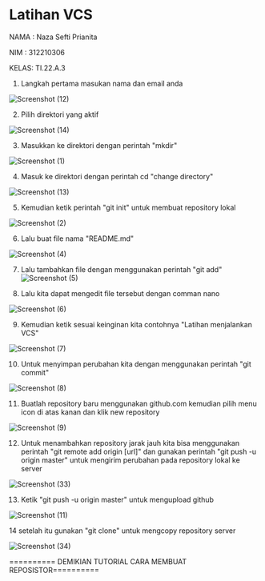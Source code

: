 # Latihan VCS
NAMA : Naza Sefti Prianita

NIM : 312210306

KELAS: TI.22.A.3

1. Langkah pertama masukan nama dan email anda

![Screenshot (12)](https://user-images.githubusercontent.com/115772516/196180346-d65a5854-8b26-44b1-9086-9758685ba5b0.png)

2. Pilih direktori yang aktif

![Screenshot (14)](https://user-images.githubusercontent.com/115772516/196180602-69d92051-d3fd-49e6-8a45-112e12955a7d.png)

3. Masukkan ke direktori dengan perintah "mkdir"

![Screenshot (1)](https://user-images.githubusercontent.com/115772516/196180952-3bfb3aa7-0aca-4e20-9b12-0a9dcd27337a.png)

4. Masuk ke direktori dengan perintah cd "change directory"

![Screenshot (13)](https://user-images.githubusercontent.com/115772516/196182164-9d1c0819-871f-48f3-a422-782d3b4ce722.png)

5. Kemudian ketik perintah "git init" untuk membuat repository lokal

![Screenshot (2)](https://user-images.githubusercontent.com/115772516/196182562-34c553c8-3ad2-4c4e-85fd-5b6df452c286.png)

6. Lalu buat file nama "README.md"

![Screenshot (4)](https://user-images.githubusercontent.com/115772516/196183046-150802bf-7d19-4036-98fc-eab41e35fc23.png)

7. Lalu tambahkan file dengan menggunakan perintah "git add"
![Screenshot (5)](https://user-images.githubusercontent.com/115772516/196183236-b1520637-9fd6-4a9c-b605-e2b94ef61d3d.png)

8. Lalu kita dapat mengedit file tersebut dengan comman nano

![Screenshot (6)](https://user-images.githubusercontent.com/115772516/196183432-6b59ecf3-0928-41e8-a9e9-698ba375309d.png)

9. Kemudian ketik sesuai keinginan kita contohnya "Latihan menjalankan VCS"

![Screenshot (7)](https://user-images.githubusercontent.com/115772516/196183939-581d52f7-ce45-44ae-b84d-5bcb402d7354.png)

10. Untuk menyimpan perubahan kita dengan menggunakan perintah "git commit"

![Screenshot (8)](https://user-images.githubusercontent.com/115772516/196184305-43508cd0-91af-4070-b514-be79e769dc47.png)

11. Buatlah repository baru menggunakan github.com kemudian pilih menu icon di atas kanan dan klik new repository

![Screenshot (9)](https://user-images.githubusercontent.com/115772516/196188456-c3b7ead1-562b-4a58-a79b-990e4915caf4.png)

12. Untuk menambahkan repository jarak jauh kita bisa menggunakan perintah "git remote add origin [url]" dan gunakan perintah "git push -u origin master" untuk mengirim perubahan pada repository lokal ke server

![Screenshot (33)](https://user-images.githubusercontent.com/115772516/196188140-2b41f43c-411c-4f50-81d0-4b1038d00959.png)

13. Ketik "git push -u origin master" untuk mengupload github

![Screenshot (11)](https://user-images.githubusercontent.com/115772516/196186908-e27110ef-363a-435f-9ba5-d3e805319b71.png)

14 setelah itu gunakan "git clone" untuk mengcopy repository server

![Screenshot (34)](https://user-images.githubusercontent.com/115772516/196190677-cf7557c3-ea64-4926-9a0a-9b64b12ea3be.png)

========== DEMIKIAN TUTORIAL CARA MEMBUAT REPOSISTOR==========
